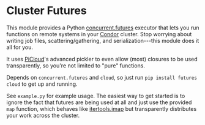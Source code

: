 Cluster Futures
===============

This module provides a Python [concurrent.futures][futures] executor that lets
you run functions on remote systems in your [Condor][] cluster. Stop worrying
about writing job files, scattering/gathering, and serialization---this module
does it all for you.

It uses [PiCloud][]'s advanced pickler to even allow (most) closures to be used
transparently, so you're not limited to "pure" functions.

Depends on `concurrent.futures` and `cloud`, so just run `pip install futures
cloud` to get up and running.

See `example.py` for example usage. The easiest way to get started is to ignore
the fact that futures are being used at all and just use the provided `map`
function, which behaves like [itertools.imap][imap] but transparently
distributes your work across the cluster.

[futures]: http://docs.python.org/dev/library/concurrent.futures.html
[Condor]: http://www.cs.wisc.edu/condor/
[PiCloud]: http://www.picloud.com/
[imap]: http://docs.python.org/library/itertools.html#itertools.imap
